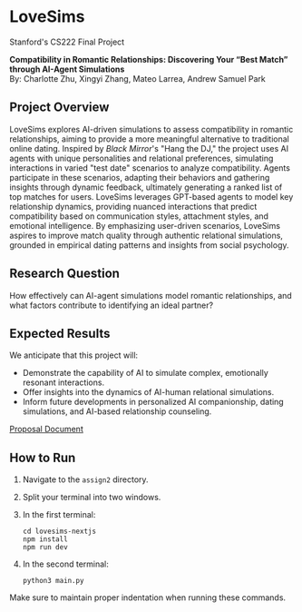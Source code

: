 # LoveSims
Stanford's CS222 Final Project

**Compatibility in Romantic Relationships: Discovering Your “Best Match” through AI-Agent Simulations**  
By: Charlotte Zhu, Xingyi Zhang, Mateo Larrea, Andrew Samuel Park

## Project Overview
LoveSims explores AI-driven simulations to assess compatibility in romantic relationships, aiming to provide a more meaningful alternative to traditional online dating. Inspired by *Black Mirror*'s "Hang the DJ," the project uses AI agents with unique personalities and relational preferences, simulating interactions in varied "test date" scenarios to analyze compatibility. Agents participate in these scenarios, adapting their behaviors and gathering insights through dynamic feedback, ultimately generating a ranked list of top matches for users. LoveSims leverages GPT-based agents to model key relationship dynamics, providing nuanced interactions that predict compatibility based on communication styles, attachment styles, and emotional intelligence. By emphasizing user-driven scenarios, LoveSims aspires to improve match quality through authentic relational simulations, grounded in empirical dating patterns and insights from social psychology.

## Research Question
How effectively can AI-agent simulations model romantic relationships, and what factors contribute to identifying an ideal partner?

## Expected Results
We anticipate that this project will:
- Demonstrate the capability of AI to simulate complex, emotionally resonant interactions.
- Offer insights into the dynamics of AI-human relational simulations.
- Inform future developments in personalized AI companionship, dating simulations, and AI-based relationship counseling.

[Proposal Document](https://docs.google.com/document/d/1t_eptHVRG8HG3ZpN9EcgMT3HyJPvA-cdw-VBTQjVEUA/edit?usp=sharing)


## How to Run

1. Navigate to the `assign2` directory.

2. Split your terminal into two windows.

3. In the first terminal:
   ```
   cd lovesims-nextjs
   npm install
   npm run dev
   ```

4. In the second terminal:
   ```
   python3 main.py
   ```

Make sure to maintain proper indentation when running these commands.
